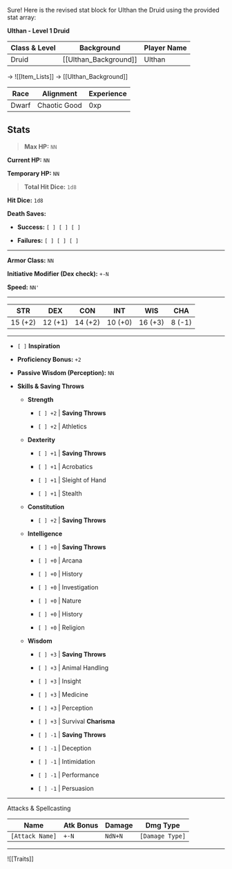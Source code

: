 Sure! Here is the revised stat block for Ulthan the Druid using the provided stat array:

**Ulthan - Level 1 Druid**

|**Class & Level**|**Background**|**Player Name**|
|---|---|---|
|Druid|[[Ulthan_Background]]|Ulthan|
-> ![[Item_Lists]]
-> [[Ulthan_Background]]

|**Race**|**Alignment**|**Experience**|
|---|---|---|
|Dwarf|Chaotic Good|0xp|

## Stats

> **Max HP:** `NN`

**Current HP:** `NN`

**Temporary HP:** `NN`

> **Total Hit Dice:** `1d8`

**Hit Dice:** `1d8`

**Death Saves:**

- **Success:** `[ ] [ ] [ ]`
    
- **Failures:** `[ ] [ ] [ ]`
    

---

**Armor Class:** `NN`

**Initiative Modifier (Dex check):** `+-N`

**Speed:** `NN'`

---

|**STR**|**DEX**|**CON**|**INT**|**WIS**|**CHA**|
|---|---|---|---|---|---|
|15 (+2)|12 (+1)|14 (+2)|10 (+0)|16 (+3)|8 (-1)|

---

- `[ ]` **Inspiration**
    
- **Proficiency Bonus:** `+2`
    
- **Passive Wisdom (Perception):** `NN`
    
- **Skills & Saving Throws**
    
    - **Strength**
        
        - `[ ] +2` | **Saving Throws**
            
        - `[ ] +2` | Athletics
            
    - **Dexterity**
        
        - `[ ] +1` | **Saving Throws**
            
        - `[ ] +1` | Acrobatics
            
        - `[ ] +1` | Sleight of Hand
            
        - `[ ] +1` | Stealth
            
    - **Constitution**
        
        - `[ ] +2` | **Saving Throws**
            
    - **Intelligence**
        
        - `[ ] +0` | **Saving Throws**
            
        - `[ ] +0` | Arcana
            
        - `[ ] +0` | History
            
        - `[ ] +0` | Investigation
            
        - `[ ] +0` | Nature
            
        - `[ ] +0` | History
            
        - `[ ] +0` | Religion
            
    - **Wisdom**
        
        - `[ ] +3` | **Saving Throws**
            
        - `[ ] +3` | Animal Handling
            
        - `[ ] +3` | Insight
            
        - `[ ] +3` | Medicine
            
        - `[ ] +3` | Perception
            
        - `[ ] +3` | Survival **Charisma**
            
        - `[ ] -1` | **Saving Throws**
            
        - `[ ] -1` | Deception
            
        - `[ ] -1` | Intimidation
            
        - `[ ] -1` | Performance
            
        - `[ ] -1` | Persuasion
            

---

Attacks & Spellcasting

|**Name**|**Atk Bonus**|**Damage**|**Dmg Type**|
|---|---|---|---|
|`[Attack Name]`|`+-N`|`NdN+N`|`[Damage Type]`|


---

![[Traits]]
  
